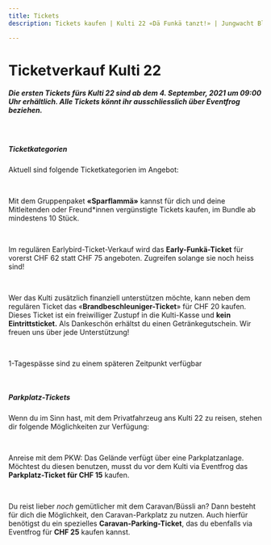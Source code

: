 ```yaml
---
title: Tickets
description: Tickets kaufen | Kulti 22 «Dä Funkä tanzt!» | Jungwacht Blauring Schweiz

---
```

# Ticketverkauf Kulti 22

##### **Die ersten Tickets fürs Kulti 22 sind ab dem 4. September, 2021 um 09:00 Uhr erhältlich. Alle Tickets könnt ihr ausschliesslich über Eventfrog beziehen.**

<br />

##### **Ticketkategorien**

Aktuell sind folgende Ticketkategorien im Angebot:

<br />

Mit dem Gruppenpaket **«Sparflammä»** kannst für dich und deine Mitleitenden oder Freund*innen vergünstigte Tickets kaufen, im Bundle ab mindestens 10 Stück.

<br />

Im regulären Earlybird-Ticket-Verkauf wird das **Early-Funkä-Ticket** für vorerst CHF 62 statt CHF 75 angeboten. Zugreifen solange sie noch heiss sind!

<br />

Wer das Kulti zusätzlich finanziell unterstützen möchte, kann neben dem regulären Ticket das «**Brandbeschleuniger-Ticket**» für CHF 20 kaufen. Dieses Ticket ist ein freiwilliger Zustupf in die Kulti-Kasse und **kein Eintrittsticket.** Als Dankeschön erhältst du einen Getränkegutschein. Wir freuen uns über jede Unterstützung!

<br />

1-Tagespässe sind zu einem späteren Zeitpunkt verfügbar

<br />

##### **Parkplatz-Tickets**

Wenn du im Sinn hast, mit dem Privatfahrzeug ans Kulti 22 zu reisen, stehen dir folgende Möglichkeiten zur Verfügung:

<br />

Anreise mit dem PKW: Das Gelände verfügt über eine Parkplatzanlage. Möchtest du diesen benutzen, musst du vor dem Kulti via Eventfrog das **Parkplatz-Ticket für CHF 15** kaufen.

<br />

Du reist lieber _noch_ gemütlicher mit dem Caravan/Büssli an? Dann besteht für dich die Möglichkeit, den Caravan-Parkplatz zu nutzen. Auch hierfür benötigst du ein spezielles **Caravan-Parking-Ticket**, das du ebenfalls via Eventfrog für **CHF 25** kaufen kannst.